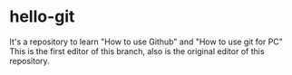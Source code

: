 # hello-git
It's a repository to learn "How to use Github" and "How to use git for PC"
This is the first editor of this branch, also is the original editor of this repository.
